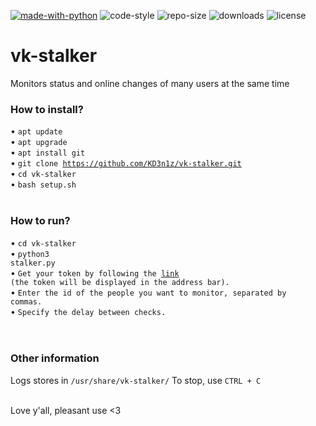 [![made-with-python](https://img.shields.io/badge/Made%20with-Python-yellow)](https://www.python.org/)
![code-style](https://img.shields.io/badge/code%20style-black-000000)
![repo-size](https://img.shields.io/github/repo-size/KD3n1z/vk-stalker)
![downloads](https://img.shields.io/github/downloads/KD3n1z/vk-stalker/total)
![license](https://img.shields.io/github/license/KD3n1z/vk-stalker)

# vk-stalker
Monitors status and online changes of many users at the same time
<br>
### How to install?
• <code>apt update</code><br>
• <code>apt upgrade</code><br>
• <code>apt install git</code><br>
• <code>git clone https://github.com/KD3n1z/vk-stalker.git</code><br>
• <code>cd vk-stalker</code><br>
• <code>bash setup.sh</code><br>
<br>
### How to run?
• <code>cd vk-stalker</code><br>
• <code>python3 stalker.py</code><br>
• <code>Get your token by following the [link](https://oauth.vk.com/authorize?client_id=7757764&display=page&redirect_uri=https://oauth.vk.com/blank.html&scope=friends&response_type=token&v=5.130&scope=conversations) (the token will be displayed in the address bar).</code><br>
• <code>Enter the id of the people you want to monitor, separated by commas.</code><br>
• <code>Specify the delay between checks.</code><br>
<br><br>
### Other information
Logs stores in <code>/usr/share/vk-stalker/</code>
To stop, use <code>CTRL + C</code><br><br>

Love y'all, pleasant use <3
